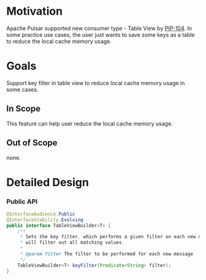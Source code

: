 # Motivation

Apache Pulsar supported new consumer type - Table View by [PIP-104](https://github.com/apache/pulsar/issues/12356).
In some practice use cases, the user just wants to save some keys as a table to reduce the local cache memory usage.

# Goals

Support key filter in table view to reduce local cache memory usage in some cases.

## In Scope

This feature can help user reduce the local cache memory usage.

## Out of Scope

none.


# Detailed Design

### Public API

```java
@InterfaceAudience.Public
@InterfaceStability.Evolving
public interface TableViewBuilder<T> {
    /**
     * Sets the key filter, which performs a given filter on each new message
     * will filter out all matching values.
     *
     * @param filter The filter to be performed for each new message
     */
    TableViewBuilder<T> keyFilter(Predicate<String> filter);
}
```
